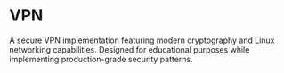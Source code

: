 # VPN
A secure VPN implementation featuring modern cryptography and Linux networking capabilities. Designed for educational purposes while implementing production-grade security patterns.
